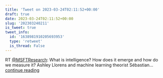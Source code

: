 ```yaml
---
title: 'Tweet on 2023-03-24T02:11:52+00:00'
draft: true
date: 2023-03-24T02:11:52+00:00
slug: '202303240211'
is_tweet: true
tweet_info:
  id: '1638981910205693953'
  type: 'retweet'
  is_thread: False
---
```




RT [@MSFTResearch](https://x.com/MSFTResearch): What is intelligence? How does it emerge and how do we measure it? Ashley Llorens and machine learning theorist Sébastian… [continue reading](https://x.com/sytelus/status/1638981910205693953)

